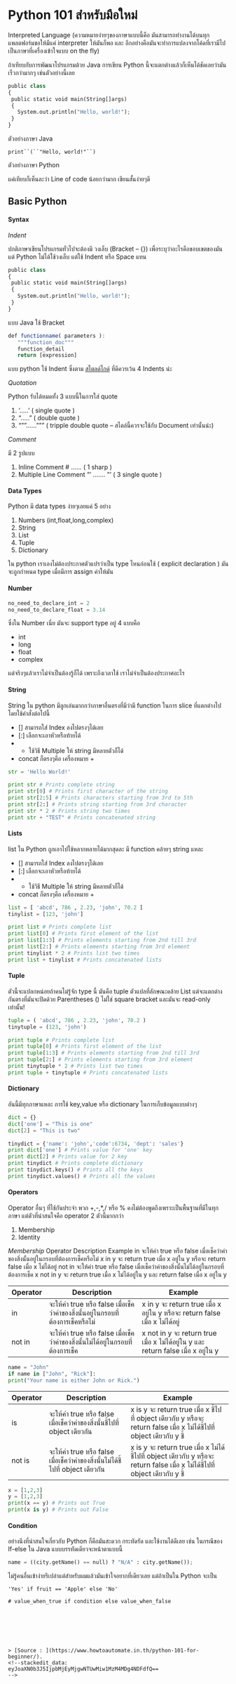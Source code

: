 
Python 101 สําหรับมือใหม่
===

Interpreted Language (ความหมายง่ายๆของภาษาแบบนี้คือ มันสามารถทํางานได้บนทุกแพลตฟอร์มขอให้มีแค่ interpreter ให้มันก็พอ และ อีกอย่างคือมันจะทําการแปลงจากโค้ดที่เรามีไปเป็นภาษาที่เครื่องเข้าใจแบบ on the fly)

ถ้าเทียบกับการพัฒนาโปรแกรมด้วย Java การเขียน Python นี้จะแตกต่างแล้วก็เห็นได้ชัดเลยว่ามันเร็วกว่ามากๆ เช่นตัวอย่างนี้เลย
```py
public class
{
 public static void main(String[]args)
 {
   System.out.println("Hello, world!");
 }
}
```
ตัวอย่างภาษา Java

`print``(``"Hello, world!"``)`

ตัวอย่างภาษา Python

แค่เทียบก็เห็นละว่า Line of code น้อยกว่ามาก เขียนสั้นง่ายๆดี

## Basic Python

#### Syntax

_Indent_

ปกติภาษาเขียนโปรแกรมทั่วไปจะต้องมี วงเล็บ (Bracket – {}) เพื่อระบุว่าอะไรคือขอบเขตของมัน แต่ Python ไม่ได้ใช้วงเล็บ แต่ใช้ Indent หรือ Space แทน
```py
public class
{
 public static void main(String[]args)
 {
   System.out.println("Hello, world!");
 }
}
```
แบบ Java ใช้ Bracket
```js
def functionname( parameters ):
   """function_doc"""
   function_detail
   return [expression]
```
แบบ python ใช้ Indent ซึ่งตาม [สไตลด์ไกด์](https://www.python.org/dev/peps/pep-0008/#indentation) ที่ดีควรเว้น 4 Indents น่ะ

_Quotation_

Python รับได้หมดทั้ง 3 แบบนี้ในการใส่ quote

1.  ‘…..’ ( single quote )
2.  “…..” ( double quote )
3.  “””……””” ( tripple double quote – สไตล์นี้ควรจะใช้กับ Document เท่านั้นน่ะ)

_Comment_

มี 2 รูปแบบ

1.  Inline Comment # …… ( 1 sharp )
2.  Multiple Line Comment ”’ ……. ”’ ( 3 single quote )

#### Data Types

Python มี data types ง่ายๆเลยแค่ 5 อย่าง

1.  Numbers (int,float,long,complex)
2.  String
3.  List
4.  Tuple
5.  Dictionary

ใน python เราเองไม่ต้องประกาศตัวแปรว่าเป็น type ไหนก่อนใช้ ( explicit declaration ) มันจะถูกกําหนด type เมื่อมีการ assign ค่าให้มัน
#### Number
```py
no_need_to_declare_int = 2 
no_need_to_declare_float = 3.14
```

ซึ่งใน Number เนี่ย มันจะ support type อยู่ 4 แบบคือ

-   int
-   long
-   float
-   complex

แต่จริงๆแล้วเราไม่จําเป็นต้องรู้ก็ได้ เพราะถึงเวลาใช้ เราไม่จําเป็นต้องประกาศอะไร

#### String

String ใน python มีลูกเล่นมากกว่าภาษาอื่นตรงที่มีว่ามี function ในการ slice ที่แตกต่างไป โดยใช้คําสั่งต่อไปนี้

-   [] สามารถใส่ Index ลงไปตรงๆได้เลย
-   [:] เลือกจะเอาหัวหรือท้ายได้
-   * ใช้วิธี Multiple ให้ string มีหลายตัวก็ได้
-   concat ก็ตรงๆคือ เครื่องหมาย +
```py
str = 'Hello World!'
 
print str # Prints complete string
print str[0] # Prints first character of the string
print str[2:5] # Prints characters starting from 3rd to 5th
print str[2:] # Prints string starting from 3rd character
print str * 2 # Prints string two times
print str + "TEST" # Prints concatenated string
```
#### Lists

list ใน Python ถูกเอาไปใช้หลากหลายได้มากสุดละ มี function คล้ายๆ string แหละ

-   [] สามารถใส่ Index ลงไปตรงๆได้เลย
-   [:] เลือกจะเอาหัวหรือท้ายได้
-   * ใช้วิธี Multiple ให้ string มีหลายตัวก็ได้
-   concat ก็ตรงๆคือ เครื่องหมาย +
```py
list = [ 'abcd', 786 , 2.23, 'john', 70.2 ]
tinylist = [123, 'john']
 
print list # Prints complete list
print list[0] # Prints first element of the list
print list[1:3] # Prints elements starting from 2nd till 3rd
print list[2:] # Prints elements starting from 3rd element
print tinylist * 2 # Prints list two times
print list + tinylist # Prints concatenated lists
```

#### Tuple

ตัวนี้จะแปลกหน่อยถ้าคนไม่รู้จัก type นี้ มันคือ tuple ตัวแปลที่ลักษณะคล้าย List แต่จะแตกต่างกันตรงที่มันจะปิดด้วย Parentheses () ไม่ใช่ square bracket และมันจะ read-only เท่านั้น!
```py
tuple = ( 'abcd', 786 , 2.23, 'john', 70.2 )
tinytuple = (123, 'john')
 
print tuple # Prints complete list
print tuple[0] # Prints first element of the list
print tuple[1:3] # Prints elements starting from 2nd till 3rd 
print tuple[2:] # Prints elements starting from 3rd element
print tinytuple * 2 # Prints list two times
print tuple + tinytuple # Prints concatenated lists
```

#### Dictionary

อันนี้มีทุกภาษาแหละ การใช้ key,value หรือ dictionary ในการเก็บข้อมูลแบบต่างๆ
```py
dict = {}
dict['one'] = "This is one"
dict[2] = "This is two"
 
tinydict = {'name': 'john','code':6734, 'dept': 'sales'}
print dict['one'] # Prints value for 'one' key
print dict[2] # Prints value for 2 key
print tinydict # Prints complete dictionary
print tinydict.keys() # Prints all the keys
print tinydict.values() # Prints all the values
```
#### Operators

Operator อื่นๆ ที่ใช้กันประจํา พวก +,-,*,/ หรือ % คงไม่ต้องพูดถึงเพราะเป็นพื้นฐานที่มีในทุกภาษา แต่ตัวที่น่าสนใจคือ operator 2 ตัวนี้มากกว่า

1.  Membership
2.  Identity

_Membership_
Operator	Description	Example
in	จะให้ค่า true หรือ false เมื่อเช็คว่าค่าของสิ่งนั้นอยู่ในกรอบที่ต้องการเช็คหรือไม่	x in y จะ return true เมื่อ x อยู่ใน y หรือจะ return false เมื่อ x ไม่ได้อยู่
not in	จะให้ค่า true หรือ false เมื่อเช็คว่าค่าของสิ่งนั้นไม่ได้อยู่ในกรอบที่ต้องการเช็ค	x not in y จะ return true เมื่อ x ไม่ได้อยู่ใน y และ return false เมื่อ x อยู่ใน y

| Operator |Description |Example |
|----------|----------|----------|
| in |จะให้ค่า true หรือ false เมื่อเช็คว่าค่าของสิ่งนั้นอยู่ในกรอบที่ต้องการเช็คหรือไม่ |x in y จะ return true เมื่อ x อยู่ใน y หรือจะ return false เมื่อ x ไม่ได้อยู่ |
| not in |จะให้ค่า true หรือ false เมื่อเช็คว่าค่าของสิ่งนั้นไม่ได้อยู่ในกรอบที่ต้องการเช็ค |x not in y จะ return true เมื่อ x ไม่ได้อยู่ใน y และ return false เมื่อ x อยู่ใน y |
```py
name = "John"
if name in ["John", "Rick"]:
print("Your name is either John or Rick.")
```
| Operator |Description |Example |
|----------|----------|----------|
| is |จะให้ค่า true หรือ false เมื่อเช็คว่าค่าของสิ่งนั้นชี้ไปที่ object เดียวกัน |x is y จะ return true เมื่อ x ชี้ไปที่ object เดียวกับ y หรือจะ return false เมื่อ x ไม่ได้ชี้ไปที่ object เดียวกับ y ชี้ |
| not is |จะให้ค่า true หรือ false เมื่อเช็คว่าค่าของสิ่งนั้นไม่ได้ชี้ไปที่ object เดียวกัน |x is y จะ return true เมื่อ x ไม่ได้ชี้ไปที่ object เดียวกับ y หรือจะ return false เมื่อ x ไม่ได้ชี้ไปที่ object เดียวกับ y ชี้ |
```py
x = [1,2,3]
y = [1,2,3]
print(x == y) # Prints out True
print(x is y) # Prints out False
```
#### Condition

อย่างนึงที่น่าสนใจเกี่ยวกับ Python ก็คือมันสะดวก กระทัดรัด และใช้งานได้ดีเลย เช่น ในกรณีของ If-else ใน Java แบบบรรทัดเดียวจะหน้าตาแบบนี้
```py
name = ((city.getName() == null) ? "N/A" : city.getName());
```
ไม่รู้คนอื่นเข้าง่ายรึเปล่าแต่สําหรับผมแล้วมันเข้าใจอยากที่เดียวเลย แต่ถ้าเป็นใน Python จะเป็น
```
'Yes' if fruit == 'Apple' else 'No'
 
# value_when_true if condition else value_when_false







> [Source : ](https://www.howtoautomate.in.th/python-101-for-beginner/).
<!--stackedit_data:
eyJoaXN0b3J5IjpbMjEyMjgwNTUwMiw1MzM4MDg4NDFdfQ==
-->